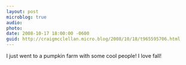 ```yaml
---
layout: post
microblog: true
audio: 
photo: 
date: 2008-10-17 18:00:00 -0600
guid: http://craigmcclellan.micro.blog/2008/10/18/t965595706.html
---
```

I just went to a pumpkin farm with some cool people! I love fall!
